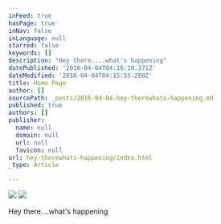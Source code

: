 ```yaml
---
inFeed: true
hasPage: true
inNav: false
inLanguage: null
starred: false
keywords: []
description: "Hey there....what's happening"
datePublished: '2016-04-04T04:16:10.371Z'
dateModified: '2016-04-04T04:15:55.280Z'
title: Home Page
author: []
sourcePath: _posts/2016-04-04-hey-therewhats-happening.md
published: true
authors: []
publisher:
  name: null
  domain: null
  url: null
  favicon: null
url: hey-therewhats-happening/index.html
_type: Article

---
```

![](https://the-grid-user-content.s3-us-west-2.amazonaws.com/bf6d30bd-391f-41ef-8dfe-b1da6684ff17.jpg)
![](https://the-grid-user-content.s3-us-west-2.amazonaws.com/0fefbba4-cc61-499b-a0ae-8bde7648c4a5.jpg)

Hey there....what's happening